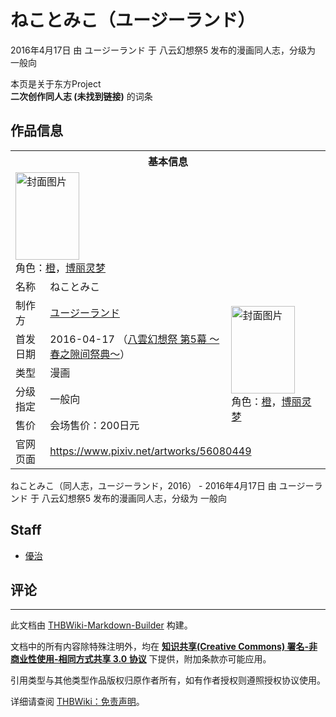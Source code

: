 # ねことみこ（ユージーランド）

<!-- source html: G:\repos\THBWiki-Markdown-Builder\THBWikiMarkdown\Temp\main\6\68\ns0%3A%E3%81%AD%E3%81%93%E3%81%A8%E3%81%BF%E3%81%93%EF%BC%88%E3%83%A6%E3%83%BC%E3%82%B8%E3%83%BC%E3%83%A9%E3%83%B3%E3%83%89%EF%BC%89.html -->

2016年4月17日 由 ユージーランド 于 八云幻想祭5 发布的漫画同人志，分级为 一般向

本页是关于东方Project  
 **二次创作同人志 (未找到链接)** 的词条
## 作品信息

<table><tbody><tr><th colspan="3">基本信息</th></tr><tr><td class="cover-artwork-mobile" colspan="2"><a href="./文件-ねことみこ（ユージーランド）封面.jpg.md" class="image" title="封面图片"><img alt="封面图片" src="https://upload.thwiki.cc/thumb/4/43/%E3%81%AD%E3%81%93%E3%81%A8%E3%81%BF%E3%81%93%EF%BC%88%E3%83%A6%E3%83%BC%E3%82%B8%E3%83%BC%E3%83%A9%E3%83%B3%E3%83%89%EF%BC%89%E5%B0%81%E9%9D%A2.jpg/102px-%E3%81%AD%E3%81%93%E3%81%A8%E3%81%BF%E3%81%93%EF%BC%88%E3%83%A6%E3%83%BC%E3%82%B8%E3%83%BC%E3%83%A9%E3%83%B3%E3%83%89%EF%BC%89%E5%B0%81%E9%9D%A2.jpg" decoding="async" loading="lazy" width="102" height="140" srcset="https://upload.thwiki.cc/thumb/4/43/%E3%81%AD%E3%81%93%E3%81%A8%E3%81%BF%E3%81%93%EF%BC%88%E3%83%A6%E3%83%BC%E3%82%B8%E3%83%BC%E3%83%A9%E3%83%B3%E3%83%89%EF%BC%89%E5%B0%81%E9%9D%A2.jpg/152px-%E3%81%AD%E3%81%93%E3%81%A8%E3%81%BF%E3%81%93%EF%BC%88%E3%83%A6%E3%83%BC%E3%82%B8%E3%83%BC%E3%83%A9%E3%83%B3%E3%83%89%EF%BC%89%E5%B0%81%E9%9D%A2.jpg 1.5x, https://upload.thwiki.cc/thumb/4/43/%E3%81%AD%E3%81%93%E3%81%A8%E3%81%BF%E3%81%93%EF%BC%88%E3%83%A6%E3%83%BC%E3%82%B8%E3%83%BC%E3%83%A9%E3%83%B3%E3%83%89%EF%BC%89%E5%B0%81%E9%9D%A2.jpg/203px-%E3%81%AD%E3%81%93%E3%81%A8%E3%81%BF%E3%81%93%EF%BC%88%E3%83%A6%E3%83%BC%E3%82%B8%E3%83%BC%E3%83%A9%E3%83%B3%E3%83%89%EF%BC%89%E5%B0%81%E9%9D%A2.jpg 2x" data-file-width="570" data-file-height="785"></a><div class="cover-char">角色：<a href="./橙.md" title="橙">橙</a>，<a href="./博丽灵梦.md" title="博丽灵梦">博丽灵梦</a></div></td>
</tr><tr><td class="label">名称</td><td colspan="2"> ねことみこ </td></tr><tr><td class="label">制作方</td><td><a href="./ユージーランド.md" title="ユージーランド">ユージーランド</a></td><td class="cover-artwork" rowspan="5" style="min-width:140px;"><a href="./文件-ねことみこ（ユージーランド）封面.jpg.md" class="image" title="封面图片"><img alt="封面图片" src="https://upload.thwiki.cc/thumb/4/43/%E3%81%AD%E3%81%93%E3%81%A8%E3%81%BF%E3%81%93%EF%BC%88%E3%83%A6%E3%83%BC%E3%82%B8%E3%83%BC%E3%83%A9%E3%83%B3%E3%83%89%EF%BC%89%E5%B0%81%E9%9D%A2.jpg/102px-%E3%81%AD%E3%81%93%E3%81%A8%E3%81%BF%E3%81%93%EF%BC%88%E3%83%A6%E3%83%BC%E3%82%B8%E3%83%BC%E3%83%A9%E3%83%B3%E3%83%89%EF%BC%89%E5%B0%81%E9%9D%A2.jpg" decoding="async" loading="lazy" width="102" height="140" srcset="https://upload.thwiki.cc/thumb/4/43/%E3%81%AD%E3%81%93%E3%81%A8%E3%81%BF%E3%81%93%EF%BC%88%E3%83%A6%E3%83%BC%E3%82%B8%E3%83%BC%E3%83%A9%E3%83%B3%E3%83%89%EF%BC%89%E5%B0%81%E9%9D%A2.jpg/152px-%E3%81%AD%E3%81%93%E3%81%A8%E3%81%BF%E3%81%93%EF%BC%88%E3%83%A6%E3%83%BC%E3%82%B8%E3%83%BC%E3%83%A9%E3%83%B3%E3%83%89%EF%BC%89%E5%B0%81%E9%9D%A2.jpg 1.5x, https://upload.thwiki.cc/thumb/4/43/%E3%81%AD%E3%81%93%E3%81%A8%E3%81%BF%E3%81%93%EF%BC%88%E3%83%A6%E3%83%BC%E3%82%B8%E3%83%BC%E3%83%A9%E3%83%B3%E3%83%89%EF%BC%89%E5%B0%81%E9%9D%A2.jpg/203px-%E3%81%AD%E3%81%93%E3%81%A8%E3%81%BF%E3%81%93%EF%BC%88%E3%83%A6%E3%83%BC%E3%82%B8%E3%83%BC%E3%83%A9%E3%83%B3%E3%83%89%EF%BC%89%E5%B0%81%E9%9D%A2.jpg 2x" data-file-width="570" data-file-height="785"></a><div class="cover-char">角色：<a href="./橙.md" title="橙">橙</a>，<a href="./博丽灵梦.md" title="博丽灵梦">博丽灵梦</a></div></td>
</tr><tr><td class="label">首发日期</td><td>2016-04-17&#160;（<a href="/展会作品列表?e=%E5%85%AB%E4%BA%91%E5%B9%BB%E6%83%B3%E7%A5%AD%235">八雲幻想祭 第5幕 ～春之隙间祭典～</a>）</td></tr><tr><td class="label">类型</td><td>漫画</td></tr><tr><td class="label">分级指定</td><td>一般向</td></tr><tr><td class="label">售价</td><td>会场售价：200日元</td></tr>
<tr><td class="label">官网页面</td><td colspan="2"><a rel="nofollow" class="external free" href="https://www.pixiv.net/artworks/56080449">https://www.pixiv.net/artworks/56080449</a></td></tr></tbody></table>

ねことみこ（同人志，ユージーランド，2016） - 2016年4月17日 由 ユージーランド 于 八云幻想祭5 发布的漫画同人志，分级为 一般向
## Staff
- [優治](./優治.md)

## 评论




---

此文档由 [THBWiki-Markdown-Builder](https://github.com/Delsin-Yu/THBWiki-Markdown-Builder) 构建。

文档中的所有内容除特殊注明外，均在 [**知识共享(Creative Commons) 署名-非商业性使用-相同方式共享 3.0 协议**](https://creativecommons.org/licenses/by-sa/3.0/deed.zh-hans) 下提供，附加条款亦可能应用。

引用类型与其他类型作品版权归原作者所有，如有作者授权则遵照授权协议使用。

详细请查阅 [THBWiki：免责声明](https://thbwiki.cc/THBWiki:%E5%85%8D%E8%B4%A3%E5%A3%B0%E6%98%8E)。

